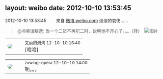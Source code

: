 layout: weibo
date: 2012-10-10 13:53:45
---
<meta name="referrer" content="no-referrer" />

2012-10-10 13:53:45  &nbsp;&nbsp;&nbsp;&nbsp;&nbsp;&nbsp; 来自 <a href="http://weibo.com/" rel="nofollow">微博 weibo.com</a>
淡淡的哀伤……
>  @冷笑话精选: 当一个二货不再犯二时，说明他不开心了。。。（转） ​​​
>  ![图片](https://ww4.sinaimg.cn/large/62037b5ajw1dxb8xtpnryj.jpg)

<table style="width: 100%;">
  <tr>
    <td style="width: 40px;"><img style="border-radius:50%" src="https://tva1.sinaimg.cn/crop.0.0.180.180.50/9dc97b7fjw1e8qgp5bmzyj2050050aa8.jpg?KID=imgbed,tva&Expires=1624466394&ssig=XOfjJscnhc"></td>
    <td colspan="2"><small>文丽的港湾 12-10-10 16:40</small><br/>[哈哈]</td>
  </tr>
</table>

<table style="width: 100%;">
  <tr>
    <td style="width: 40px;"><img style="border-radius:50%" src="https://tva4.sinaimg.cn/crop.0.0.180.180.50/735b8c72jw1e8qgp5bmzyj2050050aa8.jpg?KID=imgbed,tva&Expires=1624466394&ssig=usEuqcVj5L"></td>
    <td colspan="2"><small>zxwing-opera 12-10-10 14:00</small><br/>呃。。。</td>
  </tr>
</table>
